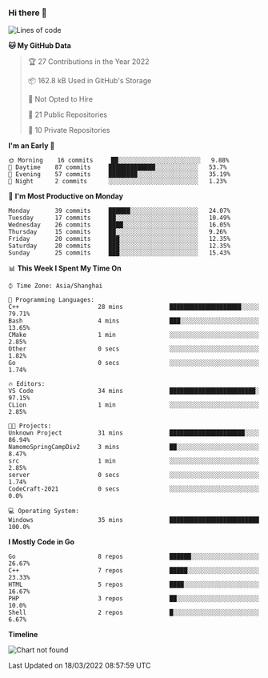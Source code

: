 ### Hi there 👋

<!--
**pinelliar/pinelliar** is a ✨ _special_ ✨ repository because its `README.md` (this file) appears on your GitHub profile.

Here are some ideas to get you started:

- 🔭 I’m currently working on ...
- 🌱 I’m currently learning ...
- 👯 I’m looking to collaborate on ...
- 🤔 I’m looking for help with ...
- 💬 Ask me about ...
- 📫 How to reach me: ...
- 😄 Pronouns: ...
- ⚡ Fun fact: ...
-->

<!--START_SECTION:waka-->
![Lines of code](https://img.shields.io/badge/From%20Hello%20World%20I%27ve%20Written-41%20Thousand%20lines%20of%20code-blue)

**🐱 My GitHub Data** 

> 🏆 27 Contributions in the Year 2022
 > 
> 📦 162.8 kB Used in GitHub's Storage 
 > 
> 🚫 Not Opted to Hire
 > 
> 📜 21 Public Repositories 
 > 
> 🔑 10 Private Repositories  
 > 
**I'm an Early 🐤** 

```text
🌞 Morning    16 commits     ██░░░░░░░░░░░░░░░░░░░░░░░   9.88% 
🌆 Daytime    87 commits     █████████████░░░░░░░░░░░░   53.7% 
🌃 Evening    57 commits     ████████░░░░░░░░░░░░░░░░░   35.19% 
🌙 Night      2 commits      ░░░░░░░░░░░░░░░░░░░░░░░░░   1.23%

```
📅 **I'm Most Productive on Monday** 

```text
Monday       39 commits     ██████░░░░░░░░░░░░░░░░░░░   24.07% 
Tuesday      17 commits     ██░░░░░░░░░░░░░░░░░░░░░░░   10.49% 
Wednesday    26 commits     ████░░░░░░░░░░░░░░░░░░░░░   16.05% 
Thursday     15 commits     ██░░░░░░░░░░░░░░░░░░░░░░░   9.26% 
Friday       20 commits     ███░░░░░░░░░░░░░░░░░░░░░░   12.35% 
Saturday     20 commits     ███░░░░░░░░░░░░░░░░░░░░░░   12.35% 
Sunday       25 commits     ███░░░░░░░░░░░░░░░░░░░░░░   15.43%

```


📊 **This Week I Spent My Time On** 

```text
⌚︎ Time Zone: Asia/Shanghai

💬 Programming Languages: 
C++                      28 mins             ████████████████████░░░░░   79.71% 
Bash                     4 mins              ███░░░░░░░░░░░░░░░░░░░░░░   13.65% 
CMake                    1 min               ░░░░░░░░░░░░░░░░░░░░░░░░░   2.85% 
Other                    0 secs              ░░░░░░░░░░░░░░░░░░░░░░░░░   1.82% 
Go                       0 secs              ░░░░░░░░░░░░░░░░░░░░░░░░░   1.74%

🔥 Editors: 
VS Code                  34 mins             ████████████████████████░   97.15% 
CLion                    1 min               ░░░░░░░░░░░░░░░░░░░░░░░░░   2.85%

🐱‍💻 Projects: 
Unknown Project          31 mins             █████████████████████░░░░   86.94% 
NamomoSpringCampDiv2     3 mins              ██░░░░░░░░░░░░░░░░░░░░░░░   8.47% 
src                      1 min               ░░░░░░░░░░░░░░░░░░░░░░░░░   2.85% 
server                   0 secs              ░░░░░░░░░░░░░░░░░░░░░░░░░   1.74% 
CodeCraft-2021           0 secs              ░░░░░░░░░░░░░░░░░░░░░░░░░   0.0%

💻 Operating System: 
Windows                  35 mins             █████████████████████████   100.0%

```

**I Mostly Code in Go** 

```text
Go                       8 repos             ██████░░░░░░░░░░░░░░░░░░░   26.67% 
C++                      7 repos             █████░░░░░░░░░░░░░░░░░░░░   23.33% 
HTML                     5 repos             ████░░░░░░░░░░░░░░░░░░░░░   16.67% 
PHP                      3 repos             ██░░░░░░░░░░░░░░░░░░░░░░░   10.0% 
Shell                    2 repos             █░░░░░░░░░░░░░░░░░░░░░░░░   6.67%

```


**Timeline**

![Chart not found](https://raw.githubusercontent.com/sunasnow/sunasnow/main/charts/bar_graph.png) 


 Last Updated on 18/03/2022 08:57:59 UTC
<!--END_SECTION:waka-->
